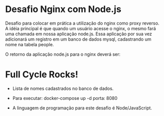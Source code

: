 # Desafio Nginx com Node.js

Desafio para colocar em prática a utilização do nginx como proxy reverso. 
A idéia principal é que quando um usuário acesse o nginx, o mesmo fará uma chamada em nossa aplicação node.js. Essa aplicação por sua vez adicionará um registro em um banco de dados mysql, cadastrando um nome na tabela people.

O retorno da aplicação node.js para o nginx deverá ser:

<h1>Full Cycle Rocks!</h1>

- Lista de nomes cadastrados no banco de dados.

* Para executar: 
docker-compose up -d
porta: 8080

* A linguagem de programação para este desafio é Node/JavaScript.